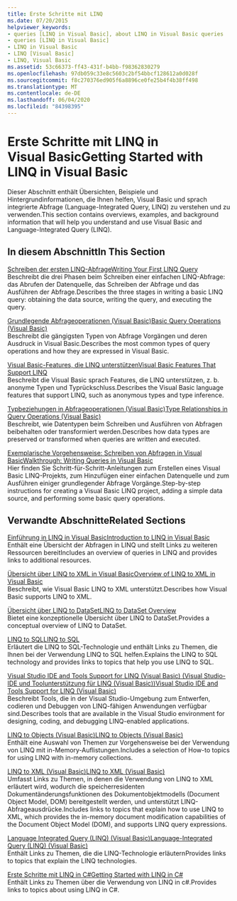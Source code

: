 ```yaml
---
title: Erste Schritte mit LINQ
ms.date: 07/20/2015
helpviewer_keywords:
- queries [LINQ in Visual Basic], about LINQ in Visual Basic queries
- queries [LINQ in Visual Basic]
- LINQ in Visual Basic
- LINQ [Visual Basic]
- LINQ, Visual Basic
ms.assetid: 53c66373-ff43-431f-b4bb-f98362830279
ms.openlocfilehash: 97db059c33e8c5603c2bf54bbcf128612a0d028f
ms.sourcegitcommit: f8c270376ed905f6a8896ce0fe25b4f4b38ff498
ms.translationtype: MT
ms.contentlocale: de-DE
ms.lasthandoff: 06/04/2020
ms.locfileid: "84398395"
---
```

# <a name="getting-started-with-linq-in-visual-basic"></a><span data-ttu-id="af6fc-102">Erste Schritte mit LINQ in Visual Basic</span><span class="sxs-lookup"><span data-stu-id="af6fc-102">Getting Started with LINQ in Visual Basic</span></span>
<span data-ttu-id="af6fc-103">Dieser Abschnitt enthält Übersichten, Beispiele und Hintergrundinformationen, die Ihnen helfen, Visual Basic und sprach integrierte Abfrage (Language-Integrated Query, LINQ) zu verstehen und zu verwenden.</span><span class="sxs-lookup"><span data-stu-id="af6fc-103">This section contains overviews, examples, and background information that will help you understand and use Visual Basic and Language-Integrated Query (LINQ).</span></span>  
  
## <a name="in-this-section"></a><span data-ttu-id="af6fc-104">In diesem Abschnitt</span><span class="sxs-lookup"><span data-stu-id="af6fc-104">In This Section</span></span>  
 [<span data-ttu-id="af6fc-105">Schreiben der ersten LINQ-Abfrage</span><span class="sxs-lookup"><span data-stu-id="af6fc-105">Writing Your First LINQ Query</span></span>](writing-your-first-linq-query.md)  
 <span data-ttu-id="af6fc-106">Beschreibt die drei Phasen beim Schreiben einer einfachen LINQ-Abfrage: das Abrufen der Datenquelle, das Schreiben der Abfrage und das Ausführen der Abfrage.</span><span class="sxs-lookup"><span data-stu-id="af6fc-106">Describes the three stages in writing a basic LINQ query: obtaining the data source, writing the query, and executing the query.</span></span>  
  
 [<span data-ttu-id="af6fc-107">Grundlegende Abfrageoperationen (Visual Basic)</span><span class="sxs-lookup"><span data-stu-id="af6fc-107">Basic Query Operations (Visual Basic)</span></span>](basic-query-operations.md)  
 <span data-ttu-id="af6fc-108">Beschreibt die gängigsten Typen von Abfrage Vorgängen und deren Ausdruck in Visual Basic.</span><span class="sxs-lookup"><span data-stu-id="af6fc-108">Describes the most common types of query operations and how they are expressed in Visual Basic.</span></span>  
  
 [<span data-ttu-id="af6fc-109">Visual Basic-Features, die LINQ unterstützen</span><span class="sxs-lookup"><span data-stu-id="af6fc-109">Visual Basic Features That Support LINQ</span></span>](features-that-support-linq.md)  
 <span data-ttu-id="af6fc-110">Beschreibt die Visual Basic sprach Features, die LINQ unterstützen, z. b. anonyme Typen und Typrückschluss.</span><span class="sxs-lookup"><span data-stu-id="af6fc-110">Describes the Visual Basic language features that support LINQ, such as anonymous types and type inference.</span></span>  
  
 [<span data-ttu-id="af6fc-111">Typbeziehungen in Abfrageoperationen (Visual Basic)</span><span class="sxs-lookup"><span data-stu-id="af6fc-111">Type Relationships in Query Operations (Visual Basic)</span></span>](type-relationships-in-query-operations.md)  
 <span data-ttu-id="af6fc-112">Beschreibt, wie Datentypen beim Schreiben und Ausführen von Abfragen beibehalten oder transformiert werden.</span><span class="sxs-lookup"><span data-stu-id="af6fc-112">Describes how data types are preserved or transformed when queries are written and executed.</span></span>  
  
 [<span data-ttu-id="af6fc-113">Exemplarische Vorgehensweise: Schreiben von Abfragen in Visual Basic</span><span class="sxs-lookup"><span data-stu-id="af6fc-113">Walkthrough: Writing Queries in Visual Basic</span></span>](walkthrough-writing-queries.md)  
 <span data-ttu-id="af6fc-114">Hier finden Sie Schritt-für-Schritt-Anleitungen zum Erstellen eines Visual Basic LINQ-Projekts, zum Hinzufügen einer einfachen Datenquelle und zum Ausführen einiger grundlegender Abfrage Vorgänge.</span><span class="sxs-lookup"><span data-stu-id="af6fc-114">Step-by-step instructions for creating a Visual Basic LINQ project, adding a simple data source, and performing some basic query operations.</span></span>  
  
## <a name="related-sections"></a><span data-ttu-id="af6fc-115">Verwandte Abschnitte</span><span class="sxs-lookup"><span data-stu-id="af6fc-115">Related Sections</span></span>  
 [<span data-ttu-id="af6fc-116">Einführung in LINQ in Visual Basic</span><span class="sxs-lookup"><span data-stu-id="af6fc-116">Introduction to LINQ in Visual Basic</span></span>](../../language-features/linq/introduction-to-linq.md)  
 <span data-ttu-id="af6fc-117">Enthält eine Übersicht der Abfragen in LINQ und stellt Links zu weiteren Ressourcen bereit</span><span class="sxs-lookup"><span data-stu-id="af6fc-117">Includes an overview of queries in LINQ and provides links to additional resources.</span></span>  
  
 [<span data-ttu-id="af6fc-118">Übersicht über LINQ to XML in Visual Basic</span><span class="sxs-lookup"><span data-stu-id="af6fc-118">Overview of LINQ to XML in Visual Basic</span></span>](../../language-features/xml/overview-of-linq-to-xml.md)  
 <span data-ttu-id="af6fc-119">Beschreibt, wie Visual Basic LINQ to XML unterstützt.</span><span class="sxs-lookup"><span data-stu-id="af6fc-119">Describes how Visual Basic supports LINQ to XML.</span></span>  
  
 [<span data-ttu-id="af6fc-120">Übersicht über LINQ to DataSet</span><span class="sxs-lookup"><span data-stu-id="af6fc-120">LINQ to DataSet Overview</span></span>](../../../../framework/data/adonet/linq-to-dataset-overview.md)  
 <span data-ttu-id="af6fc-121">Bietet eine konzeptionelle Übersicht über LINQ to DataSet.</span><span class="sxs-lookup"><span data-stu-id="af6fc-121">Provides a conceptual overview of LINQ to DataSet.</span></span>  
  
 [<span data-ttu-id="af6fc-122">LINQ to SQL</span><span class="sxs-lookup"><span data-stu-id="af6fc-122">LINQ to SQL</span></span>](../../../../framework/data/adonet/sql/linq/index.md)  
 <span data-ttu-id="af6fc-123">Erläutert die LINQ to SQL-Technologie und enthält Links zu Themen, die Ihnen bei der Verwendung LINQ to SQL helfen.</span><span class="sxs-lookup"><span data-stu-id="af6fc-123">Explains the LINQ to SQL technology and provides links to topics that help you use LINQ to SQL.</span></span>  
  
 [<span data-ttu-id="af6fc-124">Visual Studio IDE and Tools Support for LINQ (Visual Basic) (Visual Studio-IDE und Toolunterstützung für LINQ (Visual Basic))</span><span class="sxs-lookup"><span data-stu-id="af6fc-124">Visual Studio IDE and Tools Support for LINQ (Visual Basic)</span></span>](visual-studio-ide-and-tools-support-for-linq.md)  
 <span data-ttu-id="af6fc-125">Beschreibt Tools, die in der Visual Studio-Umgebung zum Entwerfen, codieren und Debuggen von LINQ-fähigen Anwendungen verfügbar sind.</span><span class="sxs-lookup"><span data-stu-id="af6fc-125">Describes tools that are available in the Visual Studio environment for designing, coding, and debugging LINQ-enabled applications.</span></span>  
  
 [<span data-ttu-id="af6fc-126">LINQ to Objects (Visual Basic)</span><span class="sxs-lookup"><span data-stu-id="af6fc-126">LINQ to Objects (Visual Basic)</span></span>](linq-to-objects.md)  
 <span data-ttu-id="af6fc-127">Enthält eine Auswahl von Themen zur Vorgehensweise bei der Verwendung von LINQ mit in-Memory-Auflistungen.</span><span class="sxs-lookup"><span data-stu-id="af6fc-127">Includes a selection of How-to topics for using LINQ with in-memory collections.</span></span>  
  
 [<span data-ttu-id="af6fc-128">LINQ to XML (Visual Basic)</span><span class="sxs-lookup"><span data-stu-id="af6fc-128">LINQ to XML (Visual Basic)</span></span>](linq-to-xml.md)  
 <span data-ttu-id="af6fc-129">Umfasst Links zu Themen, in denen die Verwendung von LINQ to XML erläutert wird, wodurch die speicherresidenten Dokumentänderungsfunktionen des Dokumentobjektmodells (Document Object Model, DOM) bereitgestellt werden, und unterstützt LINQ-Abfrageausdrücke.</span><span class="sxs-lookup"><span data-stu-id="af6fc-129">Includes links to topics that explain how to use LINQ to XML, which provides the in-memory document modification capabilities of the Document Object Model (DOM), and supports LINQ query expressions.</span></span>  
  
 [<span data-ttu-id="af6fc-130">Language Integrated Query (LINQ) (Visual Basic)</span><span class="sxs-lookup"><span data-stu-id="af6fc-130">Language-Integrated Query (LINQ) (Visual Basic)</span></span>](index.md)  
 <span data-ttu-id="af6fc-131">Enthält Links zu Themen, die die LINQ-Technologie erläutern</span><span class="sxs-lookup"><span data-stu-id="af6fc-131">Provides links to topics that explain the LINQ technologies.</span></span>  
  
 [<span data-ttu-id="af6fc-132">Erste Schritte mit LINQ in C#</span><span class="sxs-lookup"><span data-stu-id="af6fc-132">Getting Started with LINQ in C#</span></span>](../../../../csharp/programming-guide/concepts/linq/index.md)  
 <span data-ttu-id="af6fc-133">Enthält Links zu Themen über die Verwendung von LINQ in c#.</span><span class="sxs-lookup"><span data-stu-id="af6fc-133">Provides links to topics about using LINQ in C#.</span></span>
